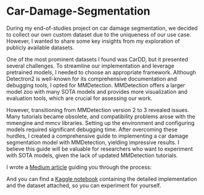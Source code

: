 # Car-Damage-Segmentation

During my end-of-studies project on car damage segmentation, we decided to collect our own custom dataset due to the uniqueness of our use case. However, I wanted to share some key insights from my exploration of publicly available datasets.

One of the most prominent datasets I found was CarDD, but it presented several challenges. To streamline our implementation and leverage pretrained models, I needed to choose an appropriate framework. Although Detectron2 is well-known for its comprehensive documentation and debugging tools, I opted for MMDetection. MMDetection offers a larger model zoo with many SOTA models and provides more visualization and evaluation tools, which are crucial for assessing our work.

However, transitioning from MMDetection version 2 to 3 revealed issues. Many tutorials became obsolete, and compatibility problems arose with the mmengine and mmcv libraries. Setting up the environment and configuring models required significant debugging time. After overcoming these hurdles, I created a comprehensive guide to implementing a car damage segmentation model with MMDetection, yielding impressive results. I believe this guide will be valuable for researchers who want to experiment with SOTA models, given the lack of updated MMDetection tutorials.

I wrote a [Medium article](https://medium.com/@issam.jebnouni/guide-to-implement-a-car-damage-segmentation-model-using-mmdetection-8eb039a13190) guiding you through the process:

And you can find a [Kaggle notebook](https://www.kaggle.com/code/issamjebnouni/car-damage-segmentation) containing the detailed implementation and the dataset attached, so you can experiment for yourself.
